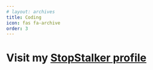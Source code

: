 ```yaml
---
# layout: archives
title: Coding
icon: fas fa-archive
order: 3
---
```


# Visit my **[StopStalker profile](https://www.stopstalk.com/user/profile/cvam22)**